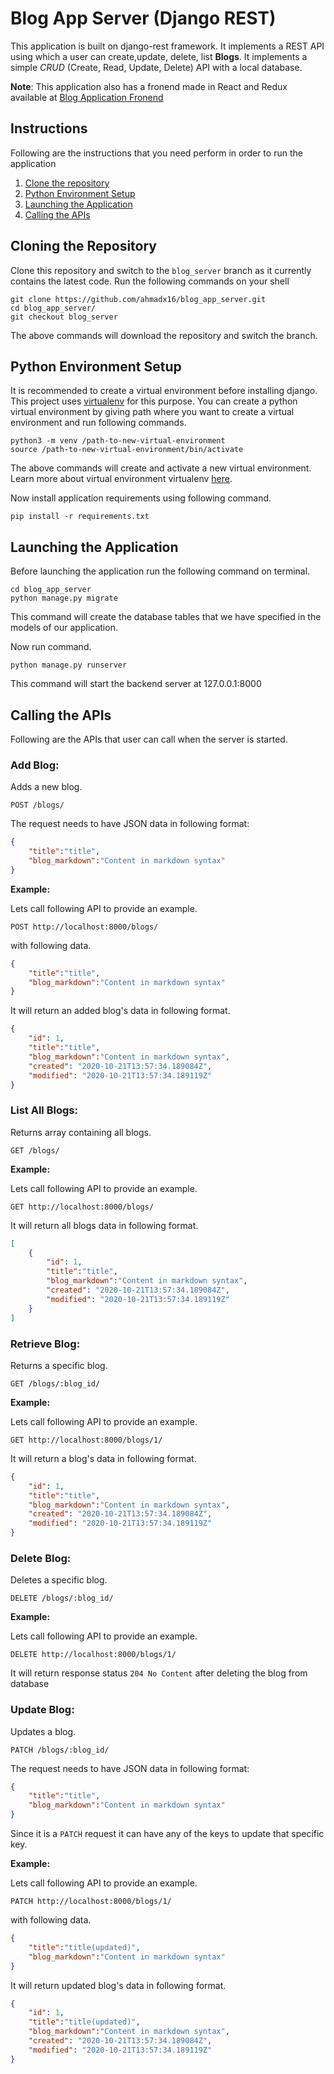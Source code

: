 # Blog App Server (Django REST)

This application is built on django-rest framework. It implements a REST API using which a user can create,update, delete, list **Blogs**. It implements a simple _CRUD_ (Create, Read, Update, Delete) API with a local database.

**Note**: This application also has a fronend made in React and Redux available at [Blog Application Fronend](https://github.com/ahmadx16/blog_app_react/tree/blog-app-react)

## Instructions

Following are the instructions that you need perform in order to run the application

1. [Clone the repository](#cloning-the-repository)
1. [Python Environment Setup](#python-environment-setup)
1. [Launching the Application](#launching-the-application)
1. [Calling the APIs](#calling-the-apis)

## Cloning the Repository

Clone this repository and switch to the `blog_server` branch as it currently contains the latest code. Run the following commands on your shell

```shell
git clone https://github.com/ahmadx16/blog_app_server.git
cd blog_app_server/
git checkout blog_server
```

The above commands will download the repository and switch the branch.

## Python Environment Setup

It is recommended to create a virtual environment before installing django. This project uses [virtualenv](https://pypi.org/project/virtualenv/) for this purpose. You can create a python virtual environment by giving path where you want to create a virtual environment and run following commands.

```shell
python3 -m venv /path-to-new-virtual-environment
source /path-to-new-virtual-environment/bin/activate
```

The above commands will create and activate a new virtual environment. Learn more about virtual environment virtualenv [here](https://pypi.org/project/virtualenv/).

Now install application requirements using following command.

```shell
pip install -r requirements.txt
```

## Launching the Application

Before launching the application run the following command on terminal.

```shell
cd blog_app_server
python manage.py migrate
```

This command will create the database tables that we have specified in the models of our application.

Now run command.

```shell
python manage.py runserver
```

This command will start the backend server at 127.0.0.1:8000

## Calling the APIs

Following are the APIs that user can call when the server is started.

### Add Blog:

Adds a new blog.

```
POST /blogs/
```

The request needs to have JSON data in following format:

```JSON
{
    "title":"title",
    "blog_markdown":"Content in markdown syntax"
}
```

**Example:**

Lets call following API to provide an example.

```shell
POST http://localhost:8000/blogs/
```

with following data.

```JSON
{
    "title":"title",
    "blog_markdown":"Content in markdown syntax"
}
```

It will return an added blog's data in following format.

```JSON
{
    "id": 1,
    "title":"title",
    "blog_markdown":"Content in markdown syntax",
    "created": "2020-10-21T13:57:34.189084Z",
    "modified": "2020-10-21T13:57:34.189119Z"
}
```

### List All Blogs:

Returns array containing all blogs.

```
GET /blogs/
```

**Example:**

Lets call following API to provide an example.

```shell
GET http://localhost:8000/blogs/
```

It will return all blogs data in following format.

```JSON
[
    {
        "id": 1,
        "title":"title",
        "blog_markdown":"Content in markdown syntax",
        "created": "2020-10-21T13:57:34.189084Z",
        "modified": "2020-10-21T13:57:34.189119Z"
    }
]
```

### Retrieve Blog:

Returns a specific blog.

```
GET /blogs/:blog_id/
```

**Example:**

Lets call following API to provide an example.

```shell
GET http://localhost:8000/blogs/1/
```

It will return a blog's data in following format.

```JSON
{
    "id": 1,
    "title":"title",
    "blog_markdown":"Content in markdown syntax",
    "created": "2020-10-21T13:57:34.189084Z",
    "modified": "2020-10-21T13:57:34.189119Z"
}
```

### Delete Blog:

Deletes a specific blog.

```
DELETE /blogs/:blog_id/
```

**Example:**

Lets call following API to provide an example.

```shell
DELETE http://localhost:8000/blogs/1/
```

It will return response status `204 No Content` after deleting the blog from database

### Update Blog:

Updates a blog.

```
PATCH /blogs/:blog_id/
```

The request needs to have JSON data in following format:

```JSON
{
    "title":"title",
    "blog_markdown":"Content in markdown syntax"
}
```

Since it is a `PATCH` request it can have any of the keys to update that specific key.

**Example:**

Lets call following API to provide an example.

```shell
PATCH http://localhost:8000/blogs/1/
```

with following data.

```JSON
{
    "title":"title(updated)",
    "blog_markdown":"Content in markdown syntax"
}
```

It will return updated blog's data in following format.

```JSON
{
    "id": 1,
    "title":"title(updated)",
    "blog_markdown":"Content in markdown syntax",
    "created": "2020-10-21T13:57:34.189084Z",
    "modified": "2020-10-21T13:57:34.189119Z"
}
```
